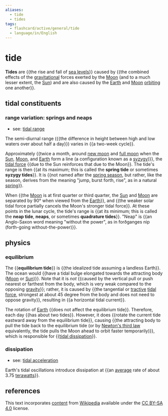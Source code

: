 ```yaml
---
aliases:
  - tide
  - tides
tags:
  - flashcard/active/general/tide
  - language/in/English
---
```


# tide

__Tides__ are {{the rise and fall of [sea levels](sea%20level.md)}} caused by {{the combined effects of the [gravitational](gravity.md) forces exerted by the [Moon](Moon.md) (and to a much lesser extent, the [Sun](Sun.md)) and are also caused by the [Earth](Earth.md) and [Moon](Moon.md) [orbiting](orbit.md) one another}}. <!--SR:!2024-10-12,62,310!2024-11-06,69,270-->

## tidal constituents

### range variation: springs and neaps

- see: [tidal range](tidal%20range.md)

The semi-diurnal range ({{the difference in height between high and low waters over about half a day}}) varies in {{a two-week cycle}}. <!--SR:!2024-10-01,52,310!2024-10-23,70,310-->

Approximately {{twice a month, around [new moon](new%20moon.md) and [full moon](full%20moon.md) when the [Sun](Sun.md), [Moon](Moon.md), and [Earth](Earth.md) form a line (a configuration known as a [syzygy](syzygy%20(astronomy.md).md))}}, the [tidal force](tidal%20force.md) {{due to the Sun reinforces that due to the Moon}}. The tide's range is then {{at its maximum; this is called the __spring tide__ or sometimes __syzygy tides__}}. It is {{not named after the [spring season](spring%20(season).md), but rather, like the season, derives from the meaning "jump, burst forth, rise", as in a natural [spring](spring%20(hydrology).md)}}. <!--SR:!2024-09-29,46,290!2024-10-02,53,310!2025-01-01,116,290!2024-10-04,55,310-->

When {{the [Moon](Moon.md) is at first quarter or third quarter, the [Sun](Sun.md) and [Moon](Moon.md) are separated by 90° when viewed from the [Earth](Earth.md)}}, and {{the weaker solar tidal force partially cancels the Moon's stronger tidal force}}. At these points in the lunar cycle, the tide's range is {{at its minimum; this is called the __neap tide__, __neaps__, or sometimes __quadrature tides__}}. "Neap" is {{an Anglo-Saxon word meaning "without the power", as in forðganges nip (forth-going without-the-power)}}. <!--SR:!2024-10-03,54,310!2024-09-29,51,310!2024-09-10,32,270!2024-11-06,66,270-->

## physics

### equilibrium

The {{__equilibrium tide__}} is {{the idealized tide assuming a landless Earth}}. The ocean would {{have a tidal bulge elongated towards the attracting body ([Moon](Moon.md) or [Sun](Sun.md))}}. Note that it is _not_ {{caused by the vertical pull or push nearest or farthest from the body, which is very weak compared to the opposing [gravity](gravity.md)}}; rather, it is caused by {{the tangential or [tractive](traction%20(mechanics).md) [tidal force](tidal%20force.md), strongest at about 45 degree from the body and does not need to oppose gravity}}, resulting in {{a horizontal tidal current}}. <!--SR:!2024-10-22,69,310!2024-09-15,37,290!2024-09-27,47,290!2024-09-28,50,310!2024-10-05,56,310!2024-10-16,65,310-->

The rotation of [Earth](Earth.md) {{does not affect the equilibrium tide}}. Therefore, each day {{has about two tides}}. However, it does {{rotate the current tide eastward away from the equilibrium tide}}, causing {{the attracting body to pull the tide back to the equilibrium tide (or by [Newton's third law](Newton's%20laws%20of%20motion.md#third%20law) equivalently, the tide pulls the Moon ahead to orbit faster temporarily)}}, which is responsible for {{[tidal dissipation](#dissipation)}}. <!--SR:!2024-09-26,45,290!2024-10-17,66,310!2025-01-17,132,310!2024-09-22,42,290!2024-09-26,49,290-->

### dissipation

- see: [tidal acceleration](tidal%20acceleration.md)

Earth's tidal oscillations introduce dissipation at {{an [average](average.md) rate of about 3.75 [terawatts](watt.md#terawatt)}}. <!--SR:!2024-11-27,80,250-->

## references

This text incorporates [content](https://en.wikipedia.org/wiki/tide) from [Wikipedia](Wikipedia.md) available under the [CC BY-SA 4.0](https://creativecommons.org/licenses/by-sa/4.0/) license.
